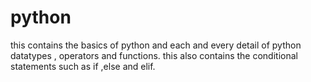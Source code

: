 # python
this contains the basics of python and each and every detail of python datatypes , operators and functions.
this also contains the conditional statements such as if ,else and elif.
